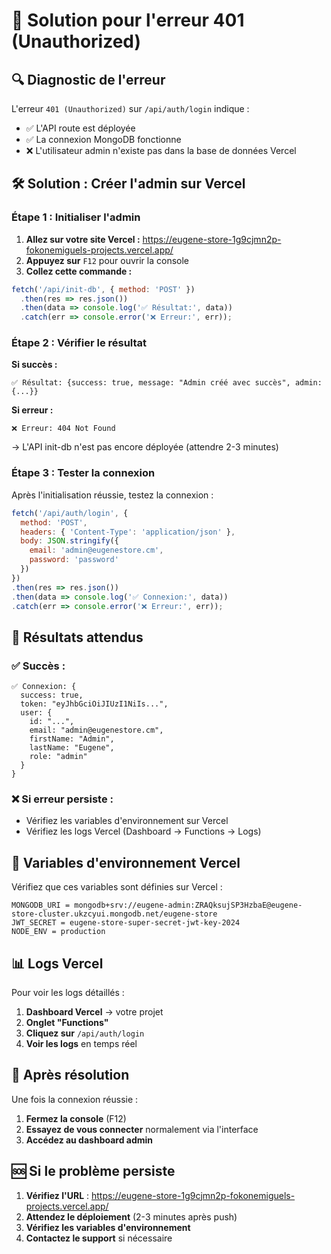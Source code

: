 # 🔧 Solution pour l'erreur 401 (Unauthorized)

## 🔍 **Diagnostic de l'erreur**

L'erreur `401 (Unauthorized)` sur `/api/auth/login` indique :
- ✅ L'API route est déployée
- ✅ La connexion MongoDB fonctionne
- ❌ L'utilisateur admin n'existe pas dans la base de données Vercel

## 🛠️ **Solution : Créer l'admin sur Vercel**

### **Étape 1 : Initialiser l'admin**

1. **Allez sur votre site Vercel :** https://eugene-store-1g9cjmn2p-fokonemiguels-projects.vercel.app/
2. **Appuyez sur** `F12` pour ouvrir la console
3. **Collez cette commande :**

```javascript
fetch('/api/init-db', { method: 'POST' })
  .then(res => res.json())
  .then(data => console.log('✅ Résultat:', data))
  .catch(err => console.error('❌ Erreur:', err));
```

### **Étape 2 : Vérifier le résultat**

**Si succès :**
```
✅ Résultat: {success: true, message: "Admin créé avec succès", admin: {...}}
```

**Si erreur :**
```
❌ Erreur: 404 Not Found
```
→ L'API init-db n'est pas encore déployée (attendre 2-3 minutes)

### **Étape 3 : Tester la connexion**

Après l'initialisation réussie, testez la connexion :

```javascript
fetch('/api/auth/login', {
  method: 'POST',
  headers: { 'Content-Type': 'application/json' },
  body: JSON.stringify({
    email: 'admin@eugenestore.cm',
    password: 'password'
  })
})
.then(res => res.json())
.then(data => console.log('✅ Connexion:', data))
.catch(err => console.error('❌ Erreur:', err));
```

## 🎯 **Résultats attendus**

### **✅ Succès :**
```
✅ Connexion: {
  success: true,
  token: "eyJhbGciOiJIUzI1NiIs...",
  user: {
    id: "...",
    email: "admin@eugenestore.cm",
    firstName: "Admin",
    lastName: "Eugene",
    role: "admin"
  }
}
```

### **❌ Si erreur persiste :**
- Vérifiez les variables d'environnement sur Vercel
- Vérifiez les logs Vercel (Dashboard → Functions → Logs)

## 🔧 **Variables d'environnement Vercel**

Vérifiez que ces variables sont définies sur Vercel :

```
MONGODB_URI = mongodb+srv://eugene-admin:ZRAQksujSP3HzbaE@eugene-store-cluster.ukzcyui.mongodb.net/eugene-store
JWT_SECRET = eugene-store-super-secret-jwt-key-2024
NODE_ENV = production
```

## 📊 **Logs Vercel**

Pour voir les logs détaillés :
1. **Dashboard Vercel** → votre projet
2. **Onglet "Functions"**
3. **Cliquez sur** `/api/auth/login`
4. **Voir les logs** en temps réel

## 🎉 **Après résolution**

Une fois la connexion réussie :
1. **Fermez la console** (F12)
2. **Essayez de vous connecter** normalement via l'interface
3. **Accédez au dashboard admin**

## 🆘 **Si le problème persiste**

1. **Vérifiez l'URL** : https://eugene-store-1g9cjmn2p-fokonemiguels-projects.vercel.app/
2. **Attendez le déploiement** (2-3 minutes après push)
3. **Vérifiez les variables d'environnement**
4. **Contactez le support** si nécessaire 